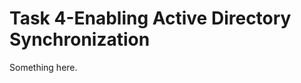 [title]: # (Task 4-Enabling Active Directory Synchronization)
[tags]: # (XXX)
[priority]: # (1726)
# Task 4-Enabling Active Directory Synchronization
Something here.
